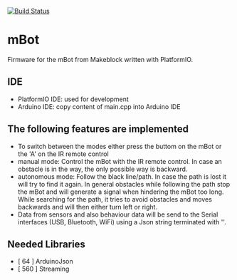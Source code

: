 [![Build Status](https://travis-ci.org/jipp/mBot.svg?branch=master)](https://travis-ci.org/jipp/mBot)

# mBot
Firmware for the mBot from Makeblock written with PlatformIO.

## IDE
* PlatformIO IDE: used for development
* Arduino IDE: copy content of main.cpp into Arduino IDE

## The following features are implemented
* To switch between the modes either press the buttom on the mBot or the 'A' on the IR remote control
* manual mode: Control the mBot with the IR remote control. In case an obstacle is in the way, the only possible way is backward.
* autonomous mode: Follow the black line/path. In case the path is lost it will try to find it again. In general obstacles while following the path stop the mBot and will generate a signal when hindering the mBot too long. While searching for the path, it tries to avoid obstacles and moves backwards and will then either turn left or right.
* Data from sensors and also behaviour data will be send to the Serial interfaces (USB, Bluetooth, WiFi) using a Json string terminated with '<eom>'.

## Needed Libraries
* [  64 ] ArduinoJson
* [ 560 ] Streaming

